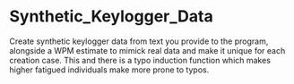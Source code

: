 # Synthetic_Keylogger_Data
Create synthetic keylogger data from text you provide to the program, alongside a WPM estimate to mimick real data and make it unique for each creation case. This and there is a typo induction function which makes higher fatigued individuals make more prone to typos.
